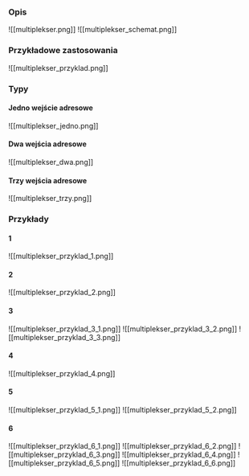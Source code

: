 ### Opis
![[multiplekser.png]]
![[multiplekser_schemat.png]]

### Przykładowe zastosowania
![[multiplekser_przyklad.png]]

### Typy
#### Jedno wejście adresowe
![[multiplekser_jedno.png]]

#### Dwa wejścia adresowe
![[multiplekser_dwa.png]]

#### Trzy wejścia adresowe
![[multiplekser_trzy.png]]

### Przykłady
#### 1
![[multiplekser_przyklad_1.png]]

#### 2
![[multiplekser_przyklad_2.png]]

#### 3
![[multiplekser_przyklad_3_1.png]]
![[multiplekser_przyklad_3_2.png]]
![[multiplekser_przyklad_3_3.png]]

#### 4
![[multiplekser_przyklad_4.png]]

#### 5
![[multiplekser_przyklad_5_1.png]]
![[multiplekser_przyklad_5_2.png]]

#### 6
![[multiplekser_przyklad_6_1.png]]
![[multiplekser_przyklad_6_2.png]]
![[multiplekser_przyklad_6_3.png]]
![[multiplekser_przyklad_6_4.png]]
![[multiplekser_przyklad_6_5.png]]
![[multiplekser_przyklad_6_6.png]]
